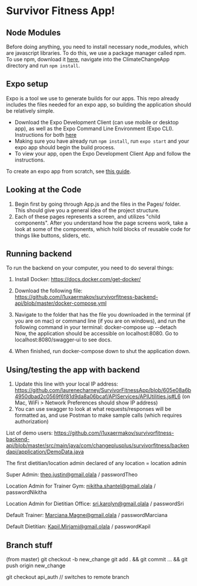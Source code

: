 # Survivor Fitness App! 

## Node Modules
Before doing anything, you need to install necessary node_modules, which are javascript libraries. To do this, we use a package manager called npm. To use npm, download it [here](https://www.npmjs.com/get-npm), navigate into the ClimateChangeApp directory and run `npm install`. 

## Expo setup

Expo is a tool we use to generate builds for our apps. This repo already includes the files needed for an expo app, so building the application should be relatively simple.
* Download the Expo Development Client (can use mobile or desktop app), as well as the Expo Command Line Environment (Expo CLI). Instructions for both [here](https://expo.io/tools#cli)
* Making sure you have already run `npm install`, run `expo start` and your expo app should begin the build process.
* To view your app, open the Expo Development Client App and follow the instructions.

To create an expo app from scratch, see [this guide](https://docs.expo.io/get-started/create-a-new-app/). 

## Looking at the Code
1. Begin first by going through App.js and the files in the Pages/ folder. This should give you a general idea of the project structure.
2. Each of these pages represents a screen, and utilizes "child components". After you understand how the page screens work, take a look at some of the components, which hold blocks of reusable code for things like buttons, sliders, etc. 

## Running backend
To run the backend on your computer, you need to do several things:
1. Install Docker: https://docs.docker.com/get-docker/
2. Download the following file:
https://github.com/i1uxaermakov/survivorfitness-backend-api/blob/master/docker-compose.yml
3. Navigate to the folder that has the file you downloaded in the terminal (if you are on mac) or command line (if you are on windows), and run the following command in your terminal:
docker-compose up --detach   
    Now, the application should be accessible on localhost:8080. Go to localhost:8080/swagger-ui to see docs.

4. When finished, run docker-compose down to shut the application down.

## Using/testing the app with backend 
1. Update this line with your local IP address: https://github.com/laurenecharney/SurvivorFitnessApp/blob/605e08a6b4950dbad2c0569f6f81d9da8a06bcaf/APIServices/APIUtilities.js#L6 (on Mac, WiFi > Network Preferences should show IP address)
2. You can use swagger to look at what requests/responses will be formatted as, and use Postman to make sample calls (which requires authorization)

List of demo users: https://github.com/i1uxaermakov/survivorfitness-backend-api/blob/master/src/main/java/com/changeplusplus/survivorfitness/backendapi/application/DemoData.java

The first dietitian/location admin declared of any location =  location admin


Super Admin: 
theo.justin@gmail.olala / passwordTheo

Location Admin for Trainer Gym: nikitha.shantel@gmail.olala / passwordNikitha

Location Admin for Dietitian Office: sri.karolyn@gmail.olala / passwordSri


Default Trainer: Marciana.Magne@gmail.olala / passwordMarciana

Default Dietitian: Kapil.Mirjami@gmail.olala / passwordKapil


## Branch stuff
(from master) git checkout -b new_change
git add . && git commit ... && git push origin new_change

git checkout api_auth // switches to remote branch
